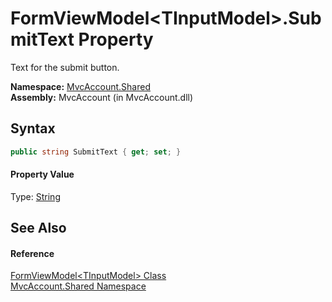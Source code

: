 FormViewModel&lt;TInputModel>.SubmitText Property
=================================================
Text for the submit button.

**Namespace:** [MvcAccount.Shared][1]  
**Assembly:** MvcAccount (in MvcAccount.dll)

Syntax
------

```csharp
public string SubmitText { get; set; }
```

#### Property Value
Type: [String][2]

See Also
--------

#### Reference
[FormViewModel&lt;TInputModel> Class][3]  
[MvcAccount.Shared Namespace][1]  

[1]: ../README.md
[2]: http://msdn.microsoft.com/en-us/library/s1wwdcbf
[3]: README.md